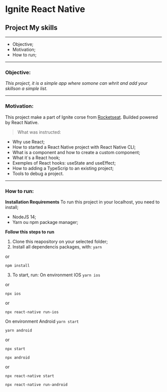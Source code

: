 # Ignite React Native 
## Project My skills
----

* Objective;
* Motivation;
* How to run;

----

### Objective:

*This project, it is a simple app where somone can whrit and add your skillson a simple list.*

----

### Motivation:

This project make a part of Ignite corse from [Rocketseat](https://rocketseat.com.br/).
Builded powered by React Native.

> What was instructed:
  * Why use React;
  * How to started a React Native project with React Native CLI;
  * What is a component and how to create a custom component;
  * What it`s a React hook;
  * Exemples of React hooks: useState and useEffect;
  * How to adding a TypeScrip to an existing project;
  * Tools to debug a project.

----

### How to run:

**Installation Requirements**
To run this project in your localhost, you need to install;
 * NodeJS 14;
 * Yarn ou npm package manager;

**Follow this steps to run**
1. Clone this reapository on your selected folder;
2. Install all dependencis packages, with:
  `yarn`

  or
    
  `npm install`

3. To start, run:
  On environment IOS
  `yarn ios`

  or
  
  `npx ios`

  or

  `npx react-native run-ios`

  On environment Android
  `yarn start`

  `yarn android`

  or 

  `npx start`

  `npx android`

  or

  `npx react-native start`

  `npx react-native run-android`
